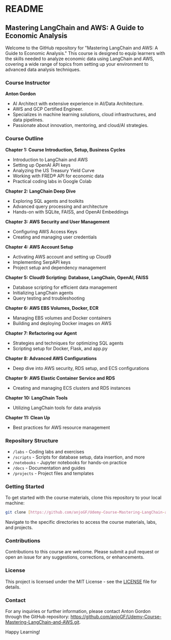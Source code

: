 # README

## Mastering LangChain and AWS: A Guide to Economic Analysis

Welcome to the GitHub repository for "Mastering LangChain and AWS: A Guide to Economic Analysis." This course is designed to equip learners with the skills needed to analyze economic data using LangChain and AWS, covering a wide range of topics from setting up your environment to advanced data analysis techniques.

### Course Instructor

**Anton Gordon**  
- AI Architect with extensive experience in AI/Data Architecture.  
- AWS and GCP Certified Engineer.  
- Specializes in machine learning solutions, cloud infrastructures, and data pipelines.  
- Passionate about innovation, mentoring, and cloud/AI strategies.

### Course Outline

**Chapter 1: Course Introduction, Setup, Business Cycles**
- Introduction to LangChain and AWS
- Setting up OpenAI API keys
- Analyzing the US Treasury Yield Curve
- Working with FRED® API for economic data
- Practical coding labs in Google Colab

**Chapter 2: LangChain Deep Dive**
- Exploring SQL agents and toolkits
- Advanced query processing and architecture
- Hands-on with SQLite, FAISS, and OpenAI Embeddings

**Chapter 3: AWS Security and User Management**
- Configuring AWS Access Keys
- Creating and managing user credentials

**Chapter 4: AWS Account Setup**
- Activating AWS account and setting up Cloud9
- Implementing SerpAPI keys
- Project setup and dependency management

**Chapter 5: Cloud9 Scripting: Database, LangChain, OpenAI, FAISS**
- Database scripting for efficient data management
- Initializing LangChain agents
- Query testing and troubleshooting

**Chapter 6: AWS EBS Volumes, Docker, ECR**
- Managing EBS volumes and Docker containers
- Building and deploying Docker images on AWS

**Chapter 7: Refactoring our Agent**
- Strategies and techniques for optimizing SQL agents
- Scripting setup for Docker, Flask, and app.py

**Chapter 8: Advanced AWS Configurations**
- Deep dive into AWS security, RDS setup, and ECS configurations

**Chapter 9: AWS Elastic Container Service and RDS**
- Creating and managing ECS clusters and RDS instances

**Chapter 10: LangChain Tools**
- Utilizing LangChain tools for data analysis

**Chapter 11: Clean Up**
- Best practices for AWS resource management

### Repository Structure

- `/labs` - Coding labs and exercises
- `/scripts` - Scripts for database setup, data insertion, and more
- `/notebooks` - Jupyter notebooks for hands-on practice
- `/docs` - Documentation and guides
- `/projects` - Project files and templates

### Getting Started

To get started with the course materials, clone this repository to your local machine:

```bash
git clone [https://github.com/anjoGF/Udemy-Course-Mastering-LangChain-and-AWS.git]
```

Navigate to the specific directories to access the course materials, labs, and projects.

### Contributions

Contributions to this course are welcome. Please submit a pull request or open an issue for any suggestions, corrections, or enhancements.

### License

This project is licensed under the MIT License - see the [LICENSE](LICENSE) file for details.

### Contact

For any inquiries or further information, please contact Anton Gordon through the GitHub repository: https://github.com/anjoGF/Udemy-Course-Mastering-LangChain-and-AWS.git.

Happy Learning!
